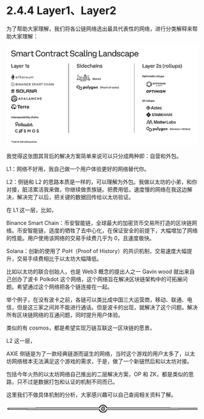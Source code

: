 # 2.4.4 Layer1、Layer2

为了帮助大家理解，我们将各公链网络选出最具代表性的网络，进行分类解释来帮助大家理解：

![](img/edcd56ad1fd0e772785f888b3b143fa2.png)

我觉得这张图其背后的解决方案简单来说可以只分成两种即：自营和外包。

L1：网络不好用，我自己做一个用户体验更好的网络替代你。

L2：侧链和 L2 的思路本质是一样的，可以理解为外包。我做以太坊的小弟，和你对接，脏活累活我来做，你继续做贵族链。把费用低，速度慢的网络在我这边解决，解决完了以后，把关键的数据回传给以太坊验证。

在 L1 这一层，比如，

Binance Smart Chain：币安智能链，全球最大的加密货币交易所打造的区块链网络。币安智能链，适度的牺牲了去中心化，在保证安全的前提下，大幅增加了网络的性能。用户使用该网络的交易手续费几乎为 0，且速度极快。

Solana：创新的使用了 PoH（Proof of History）的共识机制，交易速度大幅提升，交易手续费相比于以太坊大幅降低。

比如以太坊的联合创始人，也是 Web3 概念的提出人之一 Gavin wood 就出来自己创办了波卡 Polkdot 这个网络，这个网络旨在解决区块链架构中的可拓展问题。希望通过这个网络把各个链连接在一起。

举个例子，在没有波卡之前，各链可以类比成中国三大运营商，移动、联通、电信，但是这三家之间并不能进行通话。但是波卡的出现，就解决了这个问题。解决所有区块链网络的互通问题，同时提升用户体验。

类似的有 cosmos，都是希望实现万链互联这一区块链的愿景。

L2 这一层，

AXIE 侧链是为了一款经典链游而诞生的网络，当时这个游戏的用户太多了，以太坊网络根本无法满足这个游戏的需求，于是，做了一个新链然后和以太坊对接。

包括今年火热的以太坊网络自己推出的二层解决方案，OP 和 ZK，都是类似的思路，只不过是数据打包和认证的机制不同而已。

这里我们不做具体机制的分析，大家感兴趣可以自己查阅相关资料了解。

![](img/d2c5514a55bab876d48116f023b6bdd6.png)